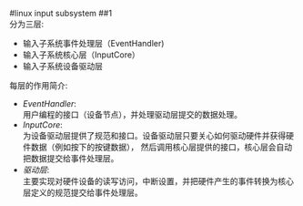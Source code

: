 #linux input subsystem
##1  
分为三层:  

- 输入子系统事件处理层（EventHandler)  
- 输入子系统核心层（InputCore）  
- 输入子系统设备驱动层  

每层的作用简介: 
 
- *EventHandler*:  
用户编程的接口（设备节点），并处理驱动层提交的数据处理。  
- *InputCore*:  
为设备驱动层提供了规范和接口。设备驱动层只要关心如何驱动硬件并获得硬件数据（例如按下的按键数据），
然后调用核心层提供的接口，核心层会自动把数据提交给事件处理层。  
- *驱动层*:  
主要实现对硬件设备的读写访问，中断设置，并把硬件产生的事件转换为核心层定义的规范提交给事件处理层。  



